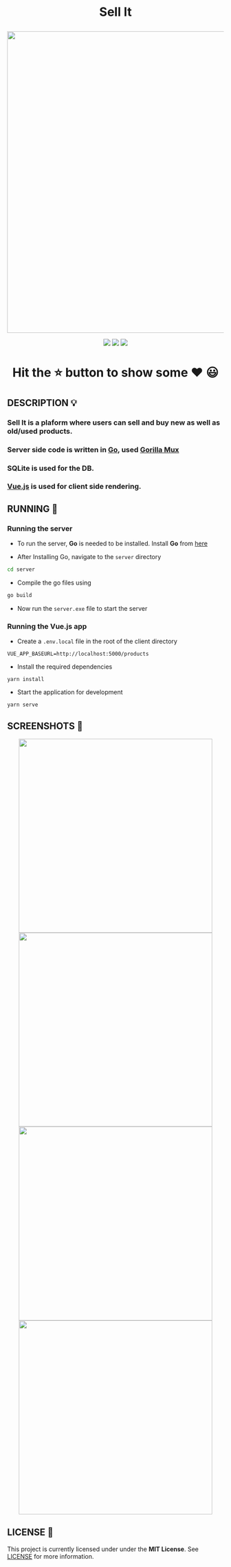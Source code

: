 # <p align = "center"> Sell It </p>

<p align="center">
  <img src="https://socialify.git.ci/niloysikdar/Sell-It/image?font=Raleway&language=1&owner=1&pattern=Plus&stargazers=1&theme=Dark" width="700">
 </p>
<p align="center">
<img src="https://forthebadge.com/images/badges/made-with-vue.svg">
<img src="https://forthebadge.com/images/badges/made-with-go.svg">
<img src="https://forthebadge.com/images/badges/built-with-love.svg">
</p>

# <p align="center">Hit the ⭐ button to show some ❤️ 😃</p>

## DESCRIPTION 💡

### Sell It is a plaform where users can sell and buy new as well as old/used products.

### Server side code is written in [Go](https://golang.org), used [Gorilla Mux](https://pkg.go.dev/github.com/gorilla/mux)

### SQLite is used for the DB.

### [Vue.js](https://vuejs.org/) is used for client side rendering.

## RUNNING 🏃

### Running the server

- To run the server, **Go** is needed to be installed. Install **Go** from [here](https://golang.org/dl/)

- After Installing Go, navigate to the `server` directory

```bash
cd server
```

- Compile the go files using

```bash
go build
```

- Now run the `server.exe` file to start the server

### Running the Vue.js app

- Create a `.env.local` file in the root of the client directory

```text
VUE_APP_BASEURL=http://localhost:5000/products
```

- Install the required dependencies

```
yarn install
```

- Start the application for development

```
yarn serve
```

## SCREENSHOTS 👀

<p align="center">
<img src="https://i.imgur.com/6YH6XOC.png" width="450">
<img src="https://i.imgur.com/0t2vD9N.png" width="450">
<img src="https://i.imgur.com/vgYe99v.png" width="450">
<img src="https://i.imgur.com/Wd3kSZC.png" width="450">
</p>

## LICENSE 📝

This project is currently licensed under under the **MIT License**. See [LICENSE](https://github.com/niloysikdar/Sell-It/blob/main/LICENSE) for more information.
